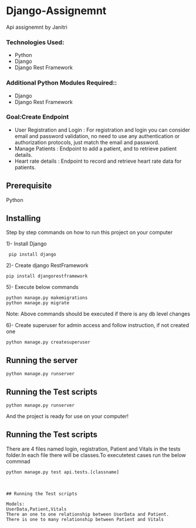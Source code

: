 # Django-Assignemnt
Api assignemnt by Janitri

### Technologies Used: 
+ Python
+ Django
+ Django Rest Framework

### Additional Python Modules Required:: 
+ Django
+ Django Rest Framework

### Goal:Create Endpoint 
+  User Registration and Login : For registration and login you can consider
email and password validation, no need to use any authentication or
authorization protocols, just match the email and password.
+  Manage Patients : Endpoint to add a patient, and to retrieve patient details.
+  Heart rate details : Endpoint to record and retrieve heart rate data for
patients.

## Prerequisite
Python 

## Installing

Step by step commands on how to run this project on your computer

1)- Install Django

```
 pip install django
```

2)- Create django RestFramework

```
pip install djangorestframework
```

5)- Execute below commands

```
python manage.py makemigrations
python manage.py migrate
```
Note: Above commands should be executed if there is any db level changes

6)- Create superuser for admin access and follow instruction, if not created one

```
python manage.py createsuperuser
```

## Running the server

```
python manage.py runserver
```

## Running the Test scripts

```
python manage.py runserver
```

And the project is ready for use on your computer!

## Running the Test scripts

There are 4 files named login, registration, Patient and Vitals in the tests folder.In each file there will be classes.To executetest cases run the below commnad
```
python manage.py test api.tests.[classname]
```

<br>

````
## Running the Test scripts

Models:
UserData,Patient,Vitals
There an one to one relationship between UserData and Patient.
There is one to many relationship between Patient and Vitals
